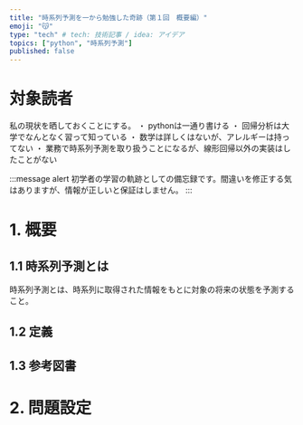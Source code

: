 ```yaml
---
title: "時系列予測を一から勉強した奇跡（第１回　概要編）"
emoji: "😽"
type: "tech" # tech: 技術記事 / idea: アイデア
topics: ["python", "時系列予測"]
published: false
---
```


# 対象読者
私の現状を晒しておくことにする。
 ・ pythonは一通り書ける
 ・ 回帰分析は大学でなんとなく習って知っている
 ・ 数学は詳しくはないが、アレルギーは持ってない
 ・ 業務で時系列予測を取り扱うことになるが、線形回帰以外の実装はしたことがない

:::message alert
初学者の学習の軌跡としての備忘録です。間違いを修正する気はありますが、情報が正しいと保証はしません。
:::

# 1. 概要
## 1.1 時系列予測とは
 時系列予測とは、時系列に取得された情報をもとに対象の将来の状態を予測すること。

## 1.2 定義
  

## 1.3 参考図書
 

# 2. 問題設定
 
